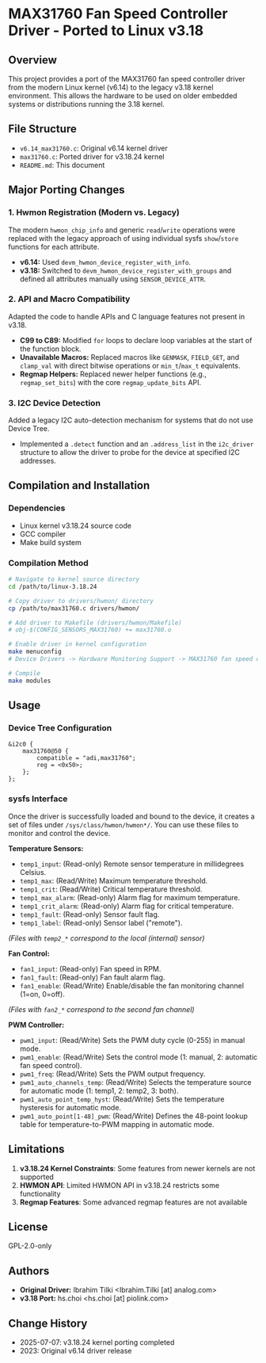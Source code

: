 # MAX31760 Fan Speed Controller Driver - Ported to Linux v3.18

## Overview

This project provides a port of the MAX31760 fan speed controller driver from the modern Linux kernel (v6.14) to the legacy v3.18 kernel environment. This allows the hardware to be used on older embedded systems or distributions running the 3.18 kernel.

## File Structure

- `v6.14_max31760.c`: Original v6.14 kernel driver
- `max31760.c`: Ported driver for v3.18.24 kernel
- `README.md`: This document

## Major Porting Changes

### 1. Hwmon Registration (Modern vs. Legacy)
The modern `hwmon_chip_info` and generic `read`/`write` operations were replaced with the legacy approach of using individual sysfs `show`/`store` functions for each attribute.

- **v6.14:** Used `devm_hwmon_device_register_with_info`.
- **v3.18:** Switched to `devm_hwmon_device_register_with_groups` and defined all attributes manually using `SENSOR_DEVICE_ATTR`.

### 2. API and Macro Compatibility
Adapted the code to handle APIs and C language features not present in v3.18.

- **C99 to C89:** Modified `for` loops to declare loop variables at the start of the function block.
- **Unavailable Macros:** Replaced macros like `GENMASK`, `FIELD_GET`, and `clamp_val` with direct bitwise operations or `min_t`/`max_t` equivalents.
- **Regmap Helpers:** Replaced newer helper functions (e.g., `regmap_set_bits`) with the core `regmap_update_bits` API.

### 3. I2C Device Detection
Added a legacy I2C auto-detection mechanism for systems that do not use Device Tree.

- Implemented a `.detect` function and an `.address_list` in the `i2c_driver` structure to allow the driver to probe for the device at specified I2C addresses.

## Compilation and Installation

### Dependencies
- Linux kernel v3.18.24 source code
- GCC compiler
- Make build system

### Compilation Method
```bash
# Navigate to kernel source directory
cd /path/to/linux-3.18.24

# Copy driver to drivers/hwmon/ directory
cp /path/to/max31760.c drivers/hwmon/

# Add driver to Makefile (drivers/hwmon/Makefile)
# obj-$(CONFIG_SENSORS_MAX31760) += max31760.o

# Enable driver in kernel configuration
make menuconfig
# Device Drivers -> Hardware Monitoring Support -> MAX31760 fan speed controller

# Compile
make modules
```

## Usage

### Device Tree Configuration
```dts
&i2c0 {
    max31760@50 {
        compatible = "adi,max31760";
        reg = <0x50>;
    };
};
```

### sysfs Interface
Once the driver is successfully loaded and bound to the device, it creates a set of files under `/sys/class/hwmon/hwmon*/`. You can use these files to monitor and control the device.

**Temperature Sensors:**
- `temp1_input`: (Read-only) Remote sensor temperature in millidegrees Celsius.
- `temp1_max`: (Read/Write) Maximum temperature threshold.
- `temp1_crit`: (Read/Write) Critical temperature threshold.
- `temp1_max_alarm`: (Read-only) Alarm flag for maximum temperature.
- `temp1_crit_alarm`: (Read-only) Alarm flag for critical temperature.
- `temp1_fault`: (Read-only) Sensor fault flag.
- `temp1_label`: (Read-only) Sensor label ("remote").

*(Files with `temp2_*` correspond to the local (internal) sensor)*

**Fan Control:**
- `fan1_input`: (Read-only) Fan speed in RPM.
- `fan1_fault`: (Read-only) Fan fault alarm flag.
- `fan1_enable`: (Read/Write) Enable/disable the fan monitoring channel (1=on, 0=off).

*(Files with `fan2_*` correspond to the second fan channel)*

**PWM Controller:**
- `pwm1_input`: (Read/Write) Sets the PWM duty cycle (0-255) in manual mode.
- `pwm1_enable`: (Read/Write) Sets the control mode (1: manual, 2: automatic fan speed control).
- `pwm1_freq`: (Read/Write) Sets the PWM output frequency.
- `pwm1_auto_channels_temp`: (Read/Write) Selects the temperature source for automatic mode (1: temp1, 2: temp2, 3: both).
- `pwm1_auto_point_temp_hyst`: (Read/Write) Sets the temperature hysteresis for automatic mode.
- `pwm1_auto_point[1-48]_pwm`: (Read/Write) Defines the 48-point lookup table for temperature-to-PWM mapping in automatic mode.

## Limitations

1. **v3.18.24 Kernel Constraints**: Some features from newer kernels are not supported
2. **HWMON API**: Limited HWMON API in v3.18.24 restricts some functionality
3. **Regmap Features**: Some advanced regmap features are not available

## License

GPL-2.0-only

## Authors

- **Original Driver:** Ibrahim Tilki <Ibrahim.Tilki [at] analog.com>
- **v3.18 Port:** hs.choi <hs.choi [at] piolink.com>

## Change History

- 2025-07-07: v3.18.24 kernel porting completed
- 2023: Original v6.14 driver release 
